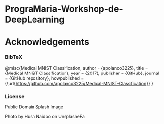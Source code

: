 # PrograMaria-Workshop-de-DeepLearning








# Acknowledgements 

### BibTeX

@misc{Medical MNIST Classification,
author = {apolanco3225},
title = {Medical MNIST Classification},
year = {2017},
publisher = {GitHub},
journal = {GitHub repository},
howpublished = {\url{https://github.com/apolanco3225/Medical-MNIST-Classification}}
}
### License

Public Domain
Splash Image

Photo by Hush Naidoo on UnsplasheFa
